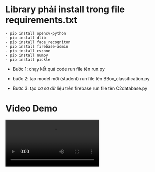 
# Library phải install trong file requirements.txt
    - pip install opencv-python
    - pip install dlib
    - pip install face_recogniton
    - pip install firebase-admin
    - pip install cvzone
    - pip install numpy
    - pip install pickle

+ Bước 1: chạy kết quả code
    run file tên run.py

+ bước 2: tạo model mới (student)
    run file tên BBox_classification.py

+ Bước 3: tạo cơ sơ dữ liệu trên firebase
    run file tên C2database.py

# Video Demo
<video controls src="Video_Demo/facial attendance.mp4" title="Title"></video>
